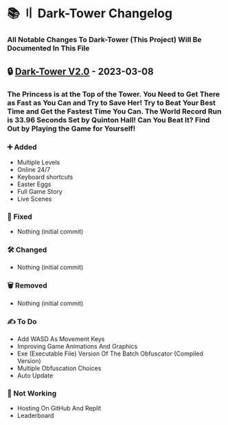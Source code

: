 # 📚 〢 Dark-Tower Changelog

### All Notable Changes To Dark-Tower (This Project) Will Be Documented In This File


## 🔒 [Dark-Tower V2.0](https://github.com/DevBubba/Dark-Tower/releases/tag/2.0) - 2023-03-08

### The Princess is at the Top of the Tower. You Need to Get There as Fast as You Can and Try to Save Her! Try to Beat Your Best Time and Get the Fastest Time You Can. The World Record Run is 33.96 Seconds Set by Quinton Hall! Can You Beat It? Find Out by Playing the Game for Yourself!


### ➕ Added

- Multiple Levels
- Online 24/7
- Keyboard shortcuts
- Easter Eggs
- Full Game Story
- Live Scenes


### 🔨 Fixed

- Nothing (initial commit)


### 🛠️ Changed

- Nothing (initial commit)


### 🗑️ Removed

- Nothing (initial commit)


### ✍️ To Do

- Add WASD As Movement Keys
- Improving Game Animations And Graphics
- Exe (Executable File) Version Of The Batch Obfuscator (Compiled Version)
- Multiple Obfuscation Choices
- Auto Update

### 🚫 Not Working

- Hosting On GitHub And Replit
- Leaderboard
